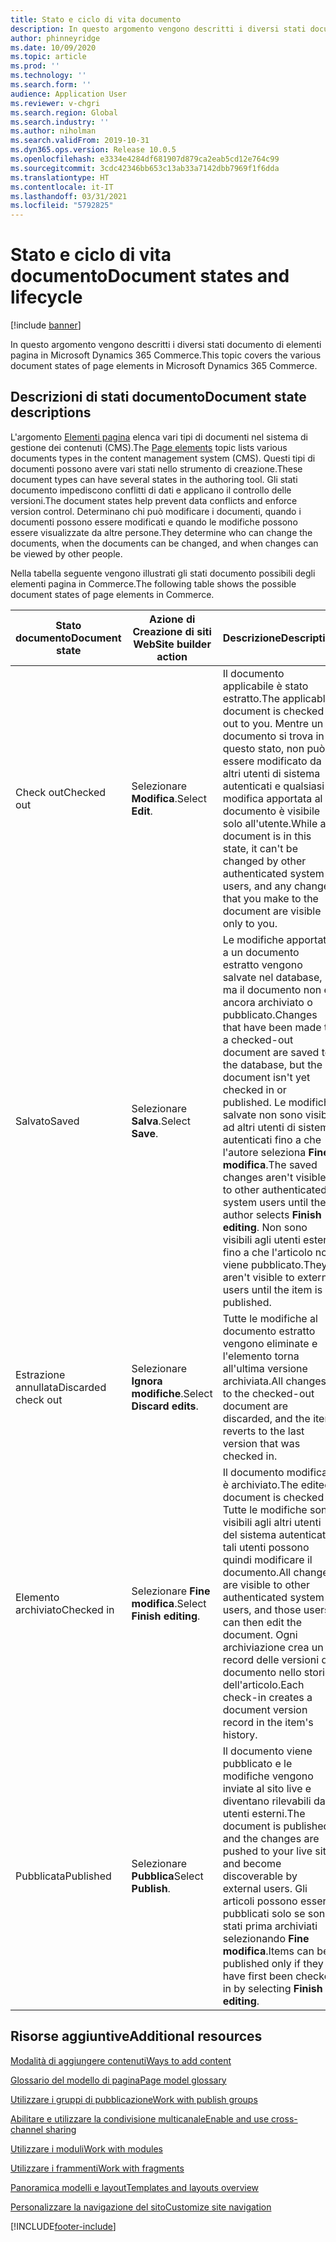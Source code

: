 ```yaml
---
title: Stato e ciclo di vita documento
description: In questo argomento vengono descritti i diversi stati documento di elementi pagina in Microsoft Dynamics 365 Commerce.
author: phinneyridge
ms.date: 10/09/2020
ms.topic: article
ms.prod: ''
ms.technology: ''
ms.search.form: ''
audience: Application User
ms.reviewer: v-chgri
ms.search.region: Global
ms.search.industry: ''
ms.author: niholman
ms.search.validFrom: 2019-10-31
ms.dyn365.ops.version: Release 10.0.5
ms.openlocfilehash: e3334e4284df681907d879ca2eab5cd12e764c99
ms.sourcegitcommit: 3cdc42346bb653c13ab33a7142dbb7969f1f6dda
ms.translationtype: HT
ms.contentlocale: it-IT
ms.lasthandoff: 03/31/2021
ms.locfileid: "5792825"
---
```

# <a name="document-states-and-lifecycle"></a><span data-ttu-id="c297c-103">Stato e ciclo di vita documento</span><span class="sxs-lookup"><span data-stu-id="c297c-103">Document states and lifecycle</span></span>

[!include [banner](includes/banner.md)]

<span data-ttu-id="c297c-104">In questo argomento vengono descritti i diversi stati documento di elementi pagina in Microsoft Dynamics 365 Commerce.</span><span class="sxs-lookup"><span data-stu-id="c297c-104">This topic covers the various document states of page elements in Microsoft Dynamics 365 Commerce.</span></span>

## <a name="document-state-descriptions"></a><span data-ttu-id="c297c-105">Descrizioni di stati documento</span><span class="sxs-lookup"><span data-stu-id="c297c-105">Document state descriptions</span></span>

<span data-ttu-id="c297c-106">L'argomento [Elementi pagina](page-elements-overview.md) elenca vari tipi di documenti nel sistema di gestione dei contenuti (CMS).</span><span class="sxs-lookup"><span data-stu-id="c297c-106">The [Page elements](page-elements-overview.md) topic lists various documents types in the content management system (CMS).</span></span> <span data-ttu-id="c297c-107">Questi tipi di documenti possono avere vari stati nello strumento di creazione.</span><span class="sxs-lookup"><span data-stu-id="c297c-107">These document types can have several states in the authoring tool.</span></span> <span data-ttu-id="c297c-108">Gli stati documento impediscono conflitti di dati e applicano il controllo delle versioni.</span><span class="sxs-lookup"><span data-stu-id="c297c-108">The document states help prevent data conflicts and enforce version control.</span></span> <span data-ttu-id="c297c-109">Determinano chi può modificare i documenti, quando i documenti possono essere modificati e quando le modifiche possono essere visualizzate da altre persone.</span><span class="sxs-lookup"><span data-stu-id="c297c-109">They determine who can change the documents, when the documents can be changed, and when changes can be viewed by other people.</span></span>

<span data-ttu-id="c297c-110">Nella tabella seguente vengono illustrati gli stati documento possibili degli elementi pagina in Commerce.</span><span class="sxs-lookup"><span data-stu-id="c297c-110">The following table shows the possible document states of page elements in Commerce.</span></span>

| <span data-ttu-id="c297c-111">Stato documento</span><span class="sxs-lookup"><span data-stu-id="c297c-111">Document state</span></span>      | <span data-ttu-id="c297c-112">Azione di Creazione di siti Web</span><span class="sxs-lookup"><span data-stu-id="c297c-112">Site builder action</span></span>        | <span data-ttu-id="c297c-113">Descrizione</span><span class="sxs-lookup"><span data-stu-id="c297c-113">Description</span></span>                                                  |
| ------------------- | -------------------------- | ------------------------------------------------------------ |
| <span data-ttu-id="c297c-114">Check out</span><span class="sxs-lookup"><span data-stu-id="c297c-114">Checked out</span></span>         | <span data-ttu-id="c297c-115">Selezionare **Modifica**.</span><span class="sxs-lookup"><span data-stu-id="c297c-115">Select **Edit**.</span></span>           | <span data-ttu-id="c297c-116">Il documento applicabile è stato estratto.</span><span class="sxs-lookup"><span data-stu-id="c297c-116">The applicable document is checked out to you.</span></span> <span data-ttu-id="c297c-117">Mentre un documento si trova in questo stato, non può essere modificato da altri utenti di sistema autenticati e qualsiasi modifica apportata al documento è visibile solo all'utente.</span><span class="sxs-lookup"><span data-stu-id="c297c-117">While a document is in this state, it can't be changed by other authenticated system users, and any changes that you make to the document are visible only to you.</span></span> |
| <span data-ttu-id="c297c-118">Salvato</span><span class="sxs-lookup"><span data-stu-id="c297c-118">Saved</span></span>               | <span data-ttu-id="c297c-119">Selezionare **Salva**.</span><span class="sxs-lookup"><span data-stu-id="c297c-119">Select **Save**.</span></span>           | <span data-ttu-id="c297c-120">Le modifiche apportate a un documento estratto vengono salvate nel database, ma il documento non è ancora archiviato o pubblicato.</span><span class="sxs-lookup"><span data-stu-id="c297c-120">Changes that have been made to a checked-out document are saved to the database, but the document isn't yet checked in or published.</span></span> <span data-ttu-id="c297c-121">Le modifiche salvate non sono visibili ad altri utenti di sistema autenticati fino a che l'autore seleziona **Fine modifica**.</span><span class="sxs-lookup"><span data-stu-id="c297c-121">The saved changes aren't visible to other authenticated system users until the author selects **Finish editing**.</span></span> <span data-ttu-id="c297c-122">Non sono visibili agli utenti esterni fino a che l'articolo non viene pubblicato.</span><span class="sxs-lookup"><span data-stu-id="c297c-122">They aren't visible to external users until the item is published.</span></span> |
| <span data-ttu-id="c297c-123">Estrazione annullata</span><span class="sxs-lookup"><span data-stu-id="c297c-123">Discarded check out</span></span> | <span data-ttu-id="c297c-124">Selezionare **Ignora modifiche**.</span><span class="sxs-lookup"><span data-stu-id="c297c-124">Select **Discard edits**.</span></span>  | <span data-ttu-id="c297c-125">Tutte le modifiche al documento estratto vengono eliminate e l'elemento torna all'ultima versione archiviata.</span><span class="sxs-lookup"><span data-stu-id="c297c-125">All changes to the checked-out document are discarded, and the item reverts to the last version that was checked in.</span></span> |
| <span data-ttu-id="c297c-126">Elemento archiviato</span><span class="sxs-lookup"><span data-stu-id="c297c-126">Checked in</span></span>          | <span data-ttu-id="c297c-127">Selezionare **Fine modifica**.</span><span class="sxs-lookup"><span data-stu-id="c297c-127">Select **Finish editing**.</span></span> | <span data-ttu-id="c297c-128">Il documento modificato è archiviato.</span><span class="sxs-lookup"><span data-stu-id="c297c-128">The edited document is checked in.</span></span> <span data-ttu-id="c297c-129">Tutte le modifiche sono visibili agli altri utenti del sistema autenticati e tali utenti possono quindi modificare il documento.</span><span class="sxs-lookup"><span data-stu-id="c297c-129">All changes are visible to other authenticated system users, and those users can then edit the document.</span></span> <span data-ttu-id="c297c-130">Ogni archiviazione crea un record delle versioni del documento nello storico dell'articolo.</span><span class="sxs-lookup"><span data-stu-id="c297c-130">Each check-in creates a document version record in the item's history.</span></span> |
| <span data-ttu-id="c297c-131">Pubblicata</span><span class="sxs-lookup"><span data-stu-id="c297c-131">Published</span></span>           | <span data-ttu-id="c297c-132">Selezionare **Pubblica**</span><span class="sxs-lookup"><span data-stu-id="c297c-132">Select **Publish**.</span></span>        | <span data-ttu-id="c297c-133">Il documento viene pubblicato e le modifiche vengono inviate al sito live e diventano rilevabili da utenti esterni.</span><span class="sxs-lookup"><span data-stu-id="c297c-133">The document is published, and the changes are pushed to your live site and become discoverable by external users.</span></span> <span data-ttu-id="c297c-134">Gli articoli possono essere pubblicati solo se sono stati prima archiviati selezionando **Fine modifica**.</span><span class="sxs-lookup"><span data-stu-id="c297c-134">Items can be published only if they have first been checked in by selecting **Finish editing**.</span></span> |

## <a name="additional-resources"></a><span data-ttu-id="c297c-135">Risorse aggiuntive</span><span class="sxs-lookup"><span data-stu-id="c297c-135">Additional resources</span></span>

[<span data-ttu-id="c297c-136">Modalità di aggiungere contenuti</span><span class="sxs-lookup"><span data-stu-id="c297c-136">Ways to add content</span></span>](add-manage-content.md)

[<span data-ttu-id="c297c-137">Glossario del modello di pagina</span><span class="sxs-lookup"><span data-stu-id="c297c-137">Page model glossary</span></span>](page-elements-overview.md)

[<span data-ttu-id="c297c-138">Utilizzare i gruppi di pubblicazione</span><span class="sxs-lookup"><span data-stu-id="c297c-138">Work with publish groups</span></span>](publish-groups.md)

[<span data-ttu-id="c297c-139">Abilitare e utilizzare la condivisione multicanale</span><span class="sxs-lookup"><span data-stu-id="c297c-139">Enable and use cross-channel sharing</span></span>](cross-channel-sharing.md)

[<span data-ttu-id="c297c-140">Utilizzare i moduli</span><span class="sxs-lookup"><span data-stu-id="c297c-140">Work with modules</span></span>](work-with-modules.md)

[<span data-ttu-id="c297c-141">Utilizzare i frammenti</span><span class="sxs-lookup"><span data-stu-id="c297c-141">Work with fragments</span></span>](work-with-fragments.md)

[<span data-ttu-id="c297c-142">Panoramica modelli e layout</span><span class="sxs-lookup"><span data-stu-id="c297c-142">Templates and layouts overview</span></span>](templates-layouts-overview.md)

[<span data-ttu-id="c297c-143">Personalizzare la navigazione del sito</span><span class="sxs-lookup"><span data-stu-id="c297c-143">Customize site navigation</span></span>](customize-site-navigation.md)


[!INCLUDE[footer-include](../includes/footer-banner.md)]